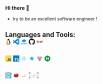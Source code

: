 
### Hi there 👋

* try to be an excellent software engineer !

**Languages and Tools:**  
<code><img height="20" src="./assets/basic/linux.png"></code>
<code><img height="20" src="./assets/basic/vscode.svg"></code>
<code><img height="20" src="./assets/basic/docker.png"></code>
<code><img height="20" src="./assets/basic/github.png"></code>
<code><img height="20" src="./assets/basic/git.png"></code>
---  

<code><img height="20" src="./assets/fe/js.png"></code>
<code><img height="20" src="./assets/fe/ts.png"></code>
<code><img height="20" src="./assets/fe/react.png"></code>
<code><img height="20" src="./assets/fe/webpack.png"></code>
<code><img height="20" src="./assets/fe/vite.png"></code>
<code><img height="20" src="./assets/fe/nginx.png"></code>
---  

<code><img height="20" src="./assets/server/go.png"></code>
<code><img height="20" src="./assets/server/redis.png"></code>
<code><img height="20" src="./assets/server/mysql.png"></code>
<code><img height="20" src="./assets/server/message-queue.png"></code>
---
